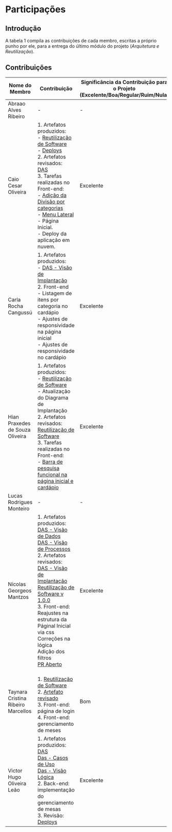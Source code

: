 # Participações

## Introdução

A tabela 1 compila as contribuições de cada membro, escritas a próprio punho por ele, para a entrega do último módulo do projeto (*Arquitetura e Reutilização*).

## Contribuições

|           Nome do Membro           | Contribuição                                                                                                                                                                                                                                                                                                                                                                                                                                                                                                                                                                                                                                  | Significância da Contribuição para o Projeto (Excelente/Boa/Regular/Ruim/Nula) |
| ---------------------------------- |-----------------------------------------------------------------------------------------------------------------------------------------------------------------------------------------------------------------------------------------------------------------------------------------------------------------------------------------------------------------------------------------------------------------------------------------------------------------------------------------------------------------------------------------------------------------------------------------------------------------------------------------------|--------------------------------------------------------------------------------|
| Abraao Alves Ribeiro               | -                                                                                                                                                                                                                                                                                                                                                                                                                                                                                                                                                                                                                                             | -                                                                              |
| Caio Cesar Oliveira                | 1. Artefatos produzidos:<br>- [Reutilização de Software](https://github.com/UnBArqDsw2022-2/2022.2_G5_SoftSteakHouse/commit/6e871bd219e0dc9f8ad037ade6a9d482bdfd8328)<br>- [Deploys](https://github.com/UnBArqDsw2022-2/2022.2_G5_SoftSteakHouse/blob/main/docs/arquitetura-reutilizacao/iniciativas-extras/deploys.md)<br>2. Artefatos revisados:<br>[DAS](https://github.com/UnBArqDsw2022-2/2022.2_G5_SoftSteakHouse/commit/0227a3ba6fbf9220e5bea4f9934bf819e03fe832)<br>3. Tarefas realizadas no Front-end:<br>- [Adição da Divisão por categorias](https://github.com/UnBArqDsw2022-2/2022.2_G5_SoftSteakHouse_Frontend/pull/9)<br>- [Menu Lateral](https://github.com/UnBArqDsw2022-2/2022.2_G5_SoftSteakHouse_Frontend/pull/6)<br>- Página Inicial.<br>- Deploy da aplicação em nuvem.                                      | Excelente                                                                      |
| Carla Rocha Cangussú               | 1. Artefatos produzidos:<br>- [DAS - Visão de Implantação](/arquitetura-reutilizacao/das/visao_implantacao.md)<br> 2. Front-end<br> - Listagem de itens por categoria no cardápio <br> - Ajustes de responsividade na página inicial <br> - Ajustes de responsividade no cardápio | Excelente |                                                                                                                                                                                                                                                                                                                                                                                                                                                                                                                                                                                                                             | -                                                                              |
| Hian Praxedes de Souza Oliveira    | 1. Artefatos produzidos:<br>- [Reutilização de Software](https://github.com/UnBArqDsw2022-2/2022.2_G5_SoftSteakHouse/commit/6e871bd219e0dc9f8ad037ade6a9d482bdfd8328)<br>- Atualização do Diagrama de Implantação<br>2. Artefatos revisados:<br>[Reutilização de Software](https://github.com/UnBArqDsw2022-2/2022.2_G5_SoftSteakHouse/commit/6e871bd219e0dc9f8ad037ade6a9d482bdfd8328)<br>3. Tarefas realizadas no Front-end:<br>- [Barra de pesquisa funcional na página inicial e cardápio](https://github.com/UnBArqDsw2022-2/2022.2_G5_SoftSteakHouse_Frontend/pull/7)<br>                              | Excelente                                                                             |
| Lucas Rodrigues Monteiro           | -                                                                                                                                                                                                                                                                                                                                                                                                                                                                                                                                                                                                                                             | -                                                                              |
| Nícolas Georgeos Mantzos           | 1. Artefatos produzidos:<br> [DAS - Visão de Dados](/arquitetura-reutilizacao/das/visao_dados.md)<br> [DAS - Visão de Processos](/arquitetura-reutilizacao/iniciativas-extras/das_visao_processos.md)<br> 2. Artefatos revisados:<br> [DAS - Visão de Implantação](/arquitetura-reutilizacao/das/visao_implantacao.md) <br> [Reutilização de Software v 1.0.0](/arquitetura-reutilizacao/reutilizacao_software.md) <br> 3. Front-end: <br> Reajustes na estrutura da Páginal Inicial via css  <br> Correções na lógica <br> Adição dos filtros <br> [PR Aberto](https://github.com/UnBArqDsw2022-2/2022.2_G5_SoftSteakHouse_Frontend/pull/11) | Excelente                                                                      |
| Taynara Cristina Ribeiro Marcellos |<br> 1. [Reutilização de Software](https://github.com/UnBArqDsw2022-2/2022.2_G5_SoftSteakHouse/commit/eab220c677af0fc8690419aea20afc53c408445a) <br> 2. [Artefato revisado](https://github.com/UnBArqDsw2022-2/2022.2_G5_SoftSteakHouse/commit/6e871bd219e0dc9f8ad037ade6a9d482bdfd8328) <br> 3. Front-end: página de login <br> 4. Front-end: gerenciamento de meses                                                                                                                                                                                                                                                                                                                                                                                                                                                                                                                                                                                                                                   | Bom                                                                              |
| Victor Hugo Oliveira Leão          | 1. Artefatos produzidos:<br> [DAS](https://unbarqdsw2022-2.github.io/2022.2_G5_SoftSteakHouse/#/arquitetura-reutilizacao/das/das)<br>[Das - Casos de Uso](https://unbarqdsw2022-2.github.io/2022.2_G5_SoftSteakHouse/#/arquitetura-reutilizacao/das/visao_casos_uso)<br>[Das - Visão Lógica](https://unbarqdsw2022-2.github.io/2022.2_G5_SoftSteakHouse/#/arquitetura-reutilizacao/das/visao_logica)<br>2. Back-end: implementação do gerenciamento de mesas<br>3. Revisão: [Deploys](https://unbarqdsw2022-2.github.io/2022.2_G5_SoftSteakHouse/#/arquitetura-reutilizacao/iniciativas-extras/deploys)| Excelente |

